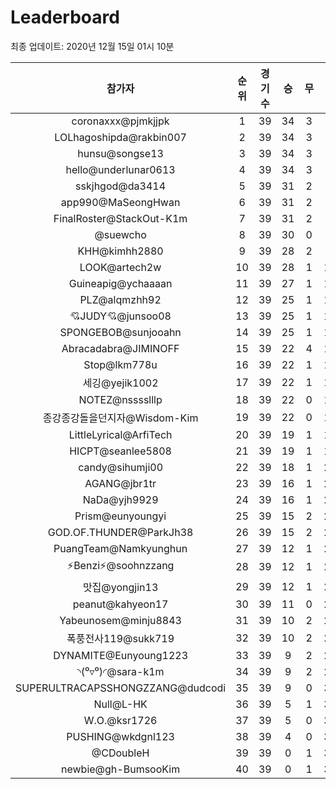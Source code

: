 # Leaderboard
최종 업데이트: 2020년 12월 15일 01시 10분




| 참가자 | 순위 | 경기수 | 승 | 무 | 패 | 승점 |
|:---:|:---:|:---:|:---:|:---:|:---:|:---:|
| coronaxxx@pjmkjjpk | 1 | 39 | 34 | 3 | 2 | 105 |
| LOLhagoshipda@rakbin007 | 2 | 39 | 34 | 3 | 2 | 105 |
| hunsu@songse13 | 3 | 39 | 34 | 3 | 2 | 105 |
| hello@underlunar0613 | 4 | 39 | 34 | 3 | 2 | 105 |
| sskjhgod@da3414 | 5 | 39 | 31 | 2 | 6 | 95 |
| app990@MaSeongHwan | 6 | 39 | 31 | 2 | 6 | 95 |
| FinalRoster@StackOut-K1m | 7 | 39 | 31 | 2 | 6 | 95 |
| @suewcho | 8 | 39 | 30 | 0 | 9 | 90 |
| KHH@kimhh2880 | 9 | 39 | 28 | 2 | 9 | 86 |
| LOOK@artech2w | 10 | 39 | 28 | 1 | 10 | 85 |
| Guineapig@ychaaaan | 11 | 39 | 27 | 1 | 11 | 82 |
| PLZ@alqmzhh92 | 12 | 39 | 25 | 1 | 13 | 76 |
| 💘JUDY💘@junsoo08 | 13 | 39 | 25 | 1 | 13 | 76 |
| SPONGEBOB@sunjooahn | 14 | 39 | 25 | 1 | 13 | 76 |
| Abracadabra@JIMINOFF | 15 | 39 | 22 | 4 | 13 | 70 |
| Stop@lkm778u | 16 | 39 | 22 | 1 | 16 | 67 |
| 세깅@yejik1002 | 17 | 39 | 22 | 1 | 16 | 67 |
| NOTEZ@nsssslllp | 18 | 39 | 22 | 0 | 17 | 66 |
| 종강종강돌을던지자@Wisdom-Kim | 19 | 39 | 22 | 0 | 17 | 66 |
| LittleLyrical@ArfiTech | 20 | 39 | 19 | 1 | 19 | 58 |
| HICPT@seanlee5808 | 21 | 39 | 19 | 1 | 19 | 58 |
| candy@sihumji00 | 22 | 39 | 18 | 1 | 20 | 55 |
| AGANG@jbr1tr | 23 | 39 | 16 | 1 | 22 | 49 |
| NaDa@yjh9929 | 24 | 39 | 16 | 1 | 22 | 49 |
| Prism@eunyoungyi | 25 | 39 | 15 | 2 | 22 | 47 |
| GOD.OF.THUNDER@ParkJh38 | 26 | 39 | 15 | 2 | 22 | 47 |
| PuangTeam@Namkyunghun | 27 | 39 | 12 | 1 | 26 | 37 |
| ⚡Benzi⚡@soohnzzang | 28 | 39 | 12 | 1 | 26 | 37 |
| 맛집@yongjin13 | 29 | 39 | 12 | 1 | 26 | 37 |
| peanut@kahyeon17 | 30 | 39 | 11 | 0 | 28 | 33 |
| Yabeunosem@minju8843 | 31 | 39 | 10 | 2 | 27 | 32 |
| 폭풍전사119@sukk719 | 32 | 39 | 10 | 2 | 27 | 32 |
| DYNAMITE@Eunyoung1223 | 33 | 39 | 9 | 2 | 28 | 29 |
| ◝(⁰▿⁰)◜@sara-k1m | 34 | 39 | 9 | 2 | 28 | 29 |
| SUPERULTRACAPSSHONGZZANG@dudcodi | 35 | 39 | 9 | 0 | 30 | 27 |
| Null@L-HK | 36 | 39 | 5 | 1 | 33 | 16 |
| W.O.@ksr1726 | 37 | 39 | 5 | 0 | 34 | 15 |
| PUSHING@wkdgnl123 | 38 | 39 | 4 | 0 | 35 | 12 |
| @CDoubleH | 39 | 39 | 0 | 1 | 38 | 1 |
| newbie@gh-BumsooKim | 40 | 39 | 0 | 1 | 38 | 1 |